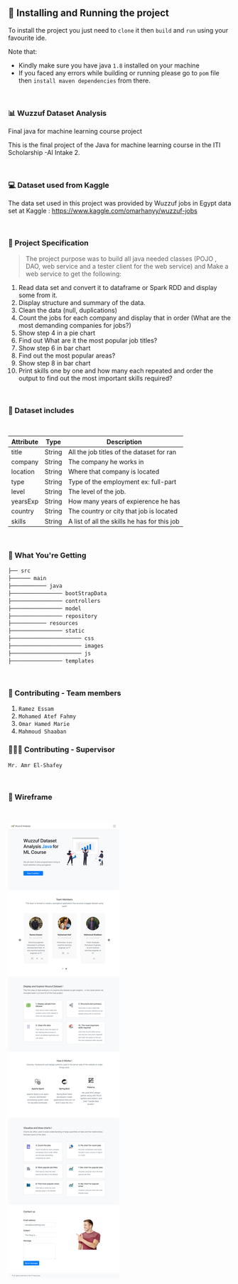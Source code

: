 ## 🤔 Installing and Running the project

To install the project you just need to `clone` it then `build` and `run` using your favourite
ide. <br>

Note that:
* Kindly make sure you have java `1.8` installed on your machine
* If you faced any errors while building or running please go to `pom` file then `install maven dependencies` from there.

<br>

### 📊 Wuzzuf Dataset Analysis

Final java for machine learning course project

This is the final project of the Java for machine learning course in the ITI Scholarship -AI Intake 2.

<br>

### 💻 Dataset used from Kaggle

The data set used in this project was provided by Wuzzuf jobs in Egypt data set at Kaggle :
https://www.kaggle.com/omarhanyy/wuzzuf-jobs

<br>

### 🚀 Project Specification
> The project purpose was to build all java needed classes (POJO , DAO, web service and a tester client for the web service) and Make a web service to get the following:

1) Read data set and convert it to dataframe or Spark RDD and display some from it.  
2) Display structure and summary of the data.
3) Clean the data (null, duplications)
4) Count the jobs for each company and display that in order (What are the most demanding companies for jobs?)
5) Show step 4 in a pie chart
6) Find out What are it the most popular job titles?
7) Show step 6 in bar chart
8) Find out the most popular areas?
9) Show step 8 in bar chart
10) Print skills one by one and how many each repeated and order the output to find out the most important skills required?

<br>


### 📝 Dataset includes

<br>

| Attribute | Type   | Description                                  |
|-----------|--------|----------------------------------------------|
| title     | String | All the job titles of the dataset for ran    |
| company   | String | The company he works in                      |
| location  | String | Where that company is located                |
| type      | String | Type of the employment ex: full-part         |
| level     | String | The level of the job.                        |
| yearsExp  | String | How many years of expierence he has          |
| country   | String | The country or city that job is located      |
| skills    | String | A list of all the skills he has for this job |

<br>

### 💁 What You're Getting
```bash
├── src
├────── main
├─────────── java
├──────────────── bootStrapData
├──────────────── controllers
├──────────────── model
├──────────────── repository
├─────────── resources
├──────────────── static
├────────────────────── css
├────────────────────── images
├────────────────────── js
├──────────────── templates 

```

<br>


### 👬 Contributing - Team members
1) `Ramez Essam `
2) `Mohamed Atef Fahmy `
3) `Omar Hamed Marie `
4) `Mahmoud Shaaban`


### 👨🏼‍🏫 Contributing -  Supervisor
`Mr. Amr El-Shafey`

<br>

### 📸 Wireframe
<br>

![Screenshot](Screenshots/Wuzzuf_Website.png)
<br/>
